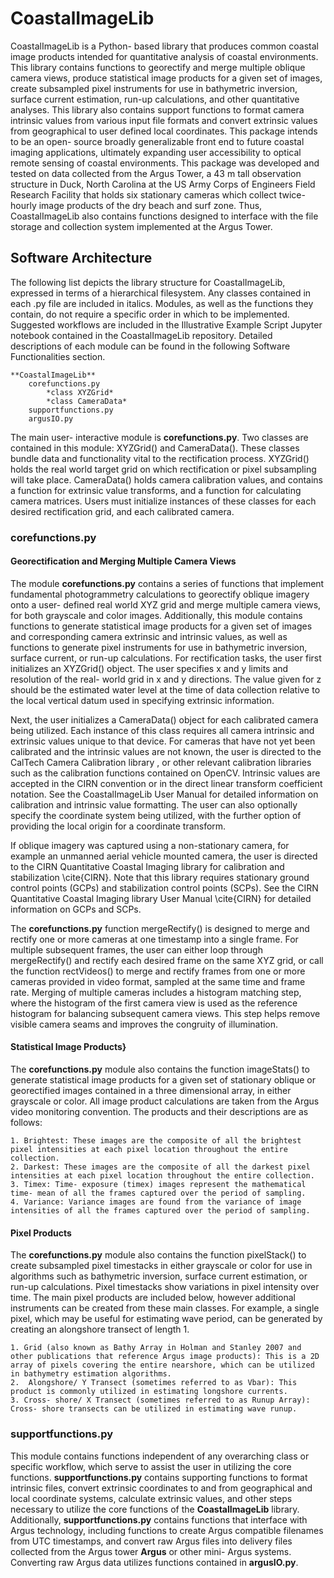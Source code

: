 ﻿# CoastalImageLib

CoastalImageLib is a Python- based library that produces common coastal image products intended for quantitative analysis of coastal environments. This library contains functions to georectify and merge multiple oblique camera views, produce statistical image products for a given set of images, create subsampled pixel instruments for use in bathymetric inversion, surface current estimation, run-up calculations, and other quantitative analyses. This library also contains support functions to format camera intrinsic values from various input file formats and convert extrinsic values from geographical to user defined local coordinates. This package intends to be an open- source broadly generalizable front end to future coastal imaging applications, ultimately expanding user accessibility to optical remote sensing of coastal environments. This package was developed and tested on data collected from the Argus Tower, a 43 m tall observation structure in Duck, North Carolina at the US Army Corps of Engineers Field Research Facility that holds six stationary cameras which collect twice- hourly image products of the dry beach and surf zone. Thus, CoastalImageLib also contains functions designed to interface with the file storage and collection system implemented at the Argus Tower. 

## Software Architecture

The following list depicts the library structure for CoastalImageLib, expressed in terms of a hierarchical filesystem. Any classes contained in each .py file are included in italics. Modules, as well as the functions they contain, do not require a specific order in which to be implemented. Suggested workflows are included in the Illustrative Example Script Jupyter notebook contained in the CoastalImageLib repository. Detailed descriptions of each module can be found in the following Software Functionalities section.

    **CoastalImageLib**
        corefunctions.py
            *class XYZGrid*
            *class CameraData*
        supportfunctions.py
        argusIO.py
    
The main user- interactive module is **corefunctions.py**. Two classes are contained in this module: XYZGrid() and CameraData(). These classes bundle data and functionality vital to the rectification process. XYZGrid() holds the real world target grid on which rectification or pixel subsampling will take place. CameraData() holds camera calibration values, and contains a function for extrinsic value transforms, and a function for calculating camera matrices. Users must initialize instances of these classes for each desired rectification grid, and each calibrated camera.

### corefunctions.py

#### Georectification and Merging Multiple Camera Views

The module **corefunctions.py** contains a series of functions that implement fundamental photogrammetry calculations to georectify oblique imagery onto a user- defined real world XYZ grid and merge multiple camera views, for both grayscale and color images. Additionally, this module contains functions to generate statistical image products for a given set of images and corresponding camera extrinsic and intrinsic values, as well as functions to generate pixel instruments for use in bathymetric inversion, surface current, or run-up calculations. For rectification tasks, the user first initializes an XYZGrid() object. The user specifies x and y limits and resolution of the real- world grid in x and y directions. The value given for z should be the estimated water level at the time of data collection relative to the local vertical datum used in specifying extrinsic information. 

Next, the user initializes a CameraData() object for each calibrated camera being utilized. Each instance of this class requires all camera intrinsic and extrinsic values unique to that device. For cameras that have not yet been calibrated and the intrinsic values are not known, the user is directed to the CalTech Camera Calibration library , or other relevant calibration libraries such as the calibration functions contained on OpenCV. Intrinsic values are accepted in the CIRN convention or in the direct linear transform coefficient notation. See the CoastalImageLib User Manual for detailed information on calibration and intrinsic value formatting. The user can also optionally specify the coordinate system being utilized, with the further option of providing the local origin for a coordinate transform. 

If oblique imagery was captured using a non-stationary camera, for example an unmanned aerial vehicle mounted camera, the user is directed to the CIRN Quantitative Coastal Imaging library for calibration and stabilization \cite{CIRN}. Note that this library requires stationary ground control points (GCPs) and stabilization control points (SCPs). See the CIRN Quantitative Coastal Imaging library User Manual \cite{CIRN} for detailed information on GCPs and SCPs.
    
The **corefunctions.py** function mergeRectify() is designed to merge and rectify one or more cameras at one timestamp into a single frame. For multiple subsequent frames, the user can either loop through mergeRectify() and rectify each desired frame on the same XYZ grid, or call the function rectVideos() to merge and rectify frames from one or more cameras provided in video format, sampled at the same time and frame rate. Merging of multiple cameras includes a histogram matching step, where the histogram of the first camera view is used as the reference histogram for balancing subsequent camera views. This step helps remove visible camera seams and improves the congruity of illumination.

#### Statistical Image Products}

The **corefunctions.py** module also contains the function imageStats() to generate statistical image products for a given set of stationary oblique or georectified images contained in a three dimensional array, in either grayscale or color. All image product calculations are taken from the Argus video monitoring convention. The products and their descriptions are as follows:

    1. Brightest: These images are the composite of all the brightest pixel intensities at each pixel location throughout the entire collection.
    2. Darkest: These images are the composite of all the darkest pixel intensities at each pixel location throughout the entire collection.
    3. Timex: Time- exposure (timex) images represent the mathematical time- mean of all the frames captured over the period of sampling. 
    4. Variance: Variance images are found from the variance of image intensities of all the frames captured over the period of sampling. 

#### Pixel Products

The **corefunctions.py** module also contains the function pixelStack() to create subsampled pixel timestacks in either grayscale or color for use in algorithms such as bathymetric inversion, surface current estimation, or run-up calculations. Pixel timestacks show variations in pixel intensity over time. The main pixel products are included below, however additional instruments can be created from these main classes. For example, a single pixel, which may be useful for estimating wave period, can be generated by creating an alongshore transect of length 1.

    1. Grid (also known as Bathy Array in Holman and Stanley 2007 and other publications that reference Argus image products): This is a 2D array of pixels covering the entire nearshore, which can be utilized in bathymetry estimation algorithms. 
    2.  Alongshore/ Y Transect (sometimes referred to as Vbar): This product is commonly utilized in estimating longshore currents.
    3. Cross- shore/ X Transect (sometimes referred to as Runup Array): Cross- shore transects can be utilized in estimating wave runup.


### **supportfunctions.py**

This module contains functions independent of any overarching class or specific workflow, which serve to assist the user in utilizing the core functions. **supportfunctions.py** contains supporting functions to format intrinsic files, convert extrinsic coordinates to and from geographical and local coordinate systems, calculate extrinsic values, and other steps necessary to utilize the core functions of the **CoastalImageLib** library. Additionally, **supportfunctions.py** contains functions that interface with Argus technology, including functions to create Argus compatible filenames from UTC timestamps, and convert raw Argus files into delivery files collected from the Argus tower **Argus** or other mini- Argus systems. Converting raw Argus data utilizes functions contained in **argusIO.py**.
